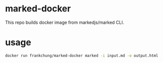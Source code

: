# marked-docker

This repo builds docker image from markedjs/marked CLI.

# usage

```bash
docker run frankchung/marked-docker marked -i input.md -o output.html
```
